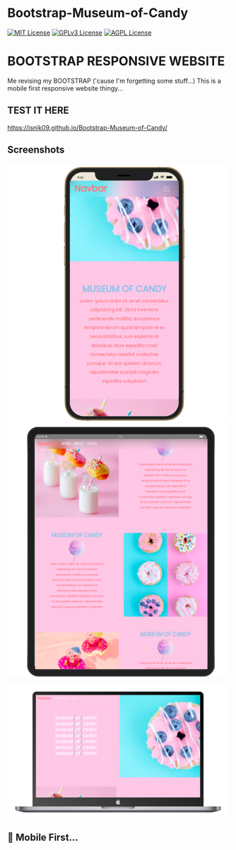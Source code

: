 # Bootstrap-Museum-of-Candy

[![MIT License](https://img.shields.io/badge/License-MIT-green.svg)](https://choosealicense.com/licenses/mit/)
[![GPLv3 License](https://img.shields.io/badge/License-GPL%20v3-yellow.svg)](https://opensource.org/licenses/)
[![AGPL License](https://img.shields.io/badge/license-AGPL-blue.svg)](http://www.gnu.org/licenses/agpl-3.0)


# BOOTSTRAP RESPONSIVE WEBSITE

Me revising my BOOTSTRAP ('cause I'm forgetting some stuff...)
This is a mobile first responsive website thingy...

## TEST IT HERE
https://isnik09.github.io/Bootstrap-Museum-of-Candy/

## Screenshots
![App Screenshot](https://raw.githubusercontent.com/isnik09/Bootstrap-Museum-of-Candy/master/screenshots/bootstrap-phone.png)
![App Screenshot](https://raw.githubusercontent.com/isnik09/Bootstrap-Museum-of-Candy/master/screenshots/ipad-bootstrap.png)

![App Screenshot](https://raw.githubusercontent.com/isnik09/Bootstrap-Museum-of-Candy/master/screenshots/laptop-boots.png)


## 🚀 Mobile First...

